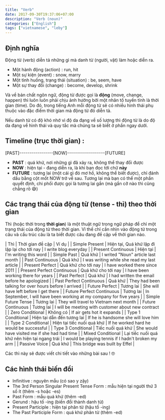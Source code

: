 ```yaml
---
title: "Verb"
date: 2017-09-30T19:37:06+07:00
description: "Verb (noun)"
categories: ["English"]
tags: ["vietnamese", "leby"]
---
```


## Định nghĩa

Động từ (verb) diễn tả những gì mà danh từ (người, vật) làm hoặc diễn ra.

- Một hành động (action) : run, hit
- Một sự kiện (event) : snow, marry
- Một tình huống, trạng thái (situation) : be, seem, have
- Một sự thay đổi (change) : become, develop, shrink

Và về bản chất ngôn ngữ, động từ được gọi là **động** (move, change, happen) thì luôn luôn phải chịu ảnh hưởng bởi một nhân tố tuyến tính là thời gian (time). Do đó, trong tiếng Anh mỗi động từ sẽ có nhiều hình thái phụ thuộc vào đặc điểm thời gian mà động từ đó diễn tả.

Nếu danh từ có độ khó nhớ vì độ da đạng về số lượng thì động từ là do độ da đạng về hình thái và quy tắc mà chúng ta sẽ biết ở phần ngay dưới.

## Timeline (trục thời gian) :

[PAST]-----------------[NOW]-------------------[FUTURE]

- **PAST** : quá khứ, nơi những gì đã xảy ra, không thể thay đổi được
- **NOW** : hiện tại - đang diễn ra, là khi bạn đọc tới chữ **này**
- **FUTURE** : tương lai (một cái gì đó mơ hồ, không thể biết được), chỉ đánh dấu bằng cột mốt NOW trở về sau. Tương lai mà bạn có thể một phần quyết định, chi phối được gọi là tương lai gần (mà gần cỡ nào thì cũng chẳng rõ 😅)

## Các trạng thái của động từ (tense - thì) theo thời gian

Thì (hoặc thời trong **thời gian**) là một thuật ngữ trong ngữ pháp để chỉ một trạng thái của động từ theo thời gian. Vì thế chỉ cần nhìn vào động từ trong câu và cấu trúc câu là ta biết được câu đang đề cập về thời gian nào.

| Thì | Thời gian đề cập | Ví dụ |
| Simple Present | Hiện tại, Quá khứ lặp đi lặp lại cho tới nay | I write blog everyday |
| Present Continuous | Hiện tại | I'm writing this word |
| Simple Past | Quá khứ | I writed "Noun" article last month |
| Past Continuous | Quá khứ | I was writing while she read my last article |
| Present Perfect | Quá khứ cho tới nay | I have worked there since 2011 |
| Present Perfect Continuous | Quá khứ cho tới nay | I have been working there for years |
| Past Perfect | Quá khứ | I had written the email before he apologized |
| Past Perfect Continuous | Quá khứ | They had been talking for over hours before I arrived |
| Future Perfect | Tương lai | She will have left before I get there |
| Future Perfect Continuous | Tương lai | In September, I will have been working at my company for five years |
| Simple Future Tense | Tương lai | They will travel to Vietnam next month |
| Future Continuous | Tương lai | I will be meeting with customer about new contract |
| Zero Conditional | Không có | If air gets hot it expands |
| Type 1 Conditional | Hiện tại dẫn đến tương lai | If he is handsome she will love him |
| Type 2 Conditional | Hiện tại tiếc nuối quá khứ | If he worked hard he would be successful |
| Type 3 Conditional | Tiếc nuối quá khứ | She would have visited me if she had had time |
| Mixed Conditional | Lại tiếc nuối quá khứ nên hiện tại ngang trái | I would be playing tennis if I hadn't broken my arm |
| Passive Voice | Quá khứ | This bridge was built by Effel |

Các thì này sẽ được viết chi tiết vào những bài sau ! 🤓

## Các hình thái biến đổi

- Infinitive : nguyên mẫu (có sao y zậy)
- The 3rd Person Singular Present Tense Form : mẫu hiện tại người thứ 3 số ít (thêm -s hoặc -es)
- Past Form : mẫu quá khứ (thêm -ed)
- Gerund : hậu tố -ing (biến đổi thành danh từ)
- Present Participle : hiện tại phân từ (hậu tố -ing)
- The Past Participle Form : quá khứ phân từ (thêm -ed)
